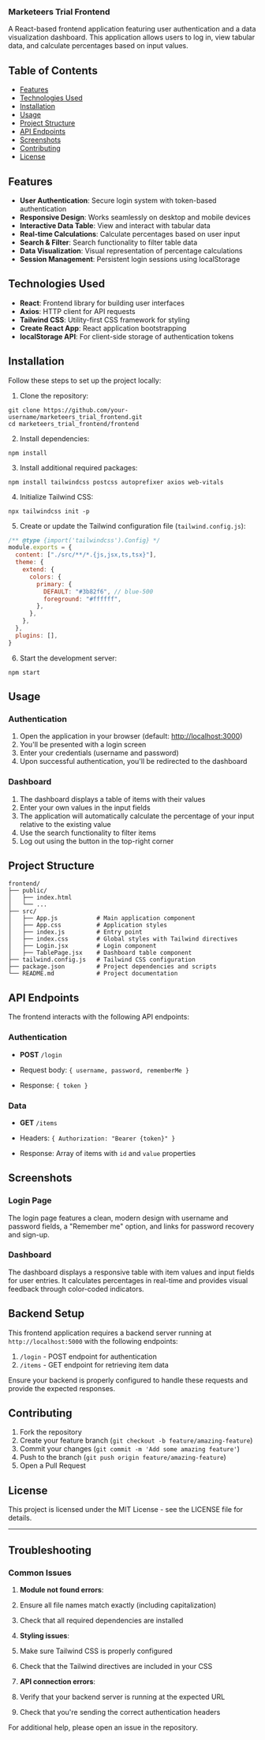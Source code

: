 ### Marketeers Trial Frontend

A React-based frontend application featuring user authentication and a data visualization dashboard. This application allows users to log in, view tabular data, and calculate percentages based on input values.

## Table of Contents

- [Features](#features)
- [Technologies Used](#technologies-used)
- [Installation](#installation)
- [Usage](#usage)
- [Project Structure](#project-structure)
- [API Endpoints](#api-endpoints)
- [Screenshots](#screenshots)
- [Contributing](#contributing)
- [License](#license)


## Features

- **User Authentication**: Secure login system with token-based authentication
- **Responsive Design**: Works seamlessly on desktop and mobile devices
- **Interactive Data Table**: View and interact with tabular data
- **Real-time Calculations**: Calculate percentages based on user input
- **Search & Filter**: Search functionality to filter table data
- **Data Visualization**: Visual representation of percentage calculations
- **Session Management**: Persistent login sessions using localStorage


## Technologies Used

- **React**: Frontend library for building user interfaces
- **Axios**: HTTP client for API requests
- **Tailwind CSS**: Utility-first CSS framework for styling
- **Create React App**: React application bootstrapping
- **localStorage API**: For client-side storage of authentication tokens


## Installation

Follow these steps to set up the project locally:

1. Clone the repository:

```shellscript
git clone https://github.com/your-username/marketeers_trial_frontend.git
cd marketeers_trial_frontend/frontend
```


2. Install dependencies:

```shellscript
npm install
```


3. Install additional required packages:

```shellscript
npm install tailwindcss postcss autoprefixer axios web-vitals
```


4. Initialize Tailwind CSS:

```shellscript
npx tailwindcss init -p
```


5. Create or update the Tailwind configuration file (`tailwind.config.js`):

```javascript
/** @type {import('tailwindcss').Config} */
module.exports = {
  content: ["./src/**/*.{js,jsx,ts,tsx}"],
  theme: {
    extend: {
      colors: {
        primary: {
          DEFAULT: "#3b82f6", // blue-500
          foreground: "#ffffff",
        },
      },
    },
  },
  plugins: [],
}
```


6. Start the development server:

```shellscript
npm start
```




## Usage

### Authentication

1. Open the application in your browser (default: [http://localhost:3000](http://localhost:3000))
2. You'll be presented with a login screen
3. Enter your credentials (username and password)
4. Upon successful authentication, you'll be redirected to the dashboard


### Dashboard

1. The dashboard displays a table of items with their values
2. Enter your own values in the input fields
3. The application will automatically calculate the percentage of your input relative to the existing value
4. Use the search functionality to filter items
5. Log out using the button in the top-right corner


## Project Structure

```plaintext
frontend/
├── public/
│   ├── index.html
│   └── ...
├── src/
│   ├── App.js           # Main application component
│   ├── App.css          # Application styles
│   ├── index.js         # Entry point
│   ├── index.css        # Global styles with Tailwind directives
│   ├── Login.jsx        # Login component
│   ├── TablePage.jsx    # Dashboard table component
├── tailwind.config.js   # Tailwind CSS configuration
├── package.json         # Project dependencies and scripts
└── README.md            # Project documentation
```

## API Endpoints

The frontend interacts with the following API endpoints:

### Authentication

- **POST** `/login`

- Request body: `{ username, password, rememberMe }`
- Response: `{ token }`





### Data

- **GET** `/items`

- Headers: `{ Authorization: "Bearer {token}" }`
- Response: Array of items with `id` and `value` properties





## Screenshots

### Login Page

The login page features a clean, modern design with username and password fields, a "Remember me" option, and links for password recovery and sign-up.

### Dashboard

The dashboard displays a responsive table with item values and input fields for user entries. It calculates percentages in real-time and provides visual feedback through color-coded indicators.

## Backend Setup

This frontend application requires a backend server running at `http://localhost:5000` with the following endpoints:

1. `/login` - POST endpoint for authentication
2. `/items` - GET endpoint for retrieving item data


Ensure your backend is properly configured to handle these requests and provide the expected responses.

## Contributing

1. Fork the repository
2. Create your feature branch (`git checkout -b feature/amazing-feature`)
3. Commit your changes (`git commit -m 'Add some amazing feature'`)
4. Push to the branch (`git push origin feature/amazing-feature`)
5. Open a Pull Request


## License

This project is licensed under the MIT License - see the LICENSE file for details.

---

## Troubleshooting

### Common Issues

1. **Module not found errors**:

1. Ensure all file names match exactly (including capitalization)
2. Check that all required dependencies are installed



2. **Styling issues**:

1. Make sure Tailwind CSS is properly configured
2. Check that the Tailwind directives are included in your CSS



3. **API connection errors**:

1. Verify that your backend server is running at the expected URL
2. Check that you're sending the correct authentication headers





For additional help, please open an issue in the repository.